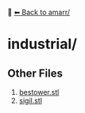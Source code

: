 📁 [⬅ Back to amarr/](../README.md)

# industrial/


## Other Files
1. [bestower.stl](./bestower.stl)
2. [sigil.stl](./sigil.stl)